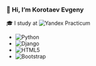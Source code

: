 ### 👋 Hi, I’m Korotaev Evgeny

🎓 I study at ![Yandex Practicum](https://practicum.yandex.ru/backend-developer/)
  - ![Python](https://img.shields.io/badge/python-3670A0?style=for-the-badge&logo=python&logoColor=ffdd54)
  - ![Django](https://img.shields.io/badge/django-%23092E20.svg?style=for-the-badge&logo=django&logoColor=white)
  - ![HTML5](https://img.shields.io/badge/html5-%23E34F26.svg?style=for-the-badge&logo=html5&logoColor=white)
  - ![Bootstrap](https://img.shields.io/badge/bootstrap-%23563D7C.svg?style=for-the-badge&logo=bootstrap&logoColor=white)

<!---
EugeneVegas/EugeneVegas is a ✨ special ✨ repository because its `README.md` (this file) appears on your GitHub profile.
You can click the Preview link to take a look at your changes.
## 👀 I’m interested in Python development
- 💞️ I’m looking to collaborate on ...
- 📫 How to reach me ...
--->
